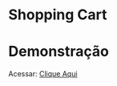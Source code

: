 # Shopping Cart

# Demonstração
Acessar: [Clique Aqui](https://vmedeiros-shopping-cart.vercel.app/)
